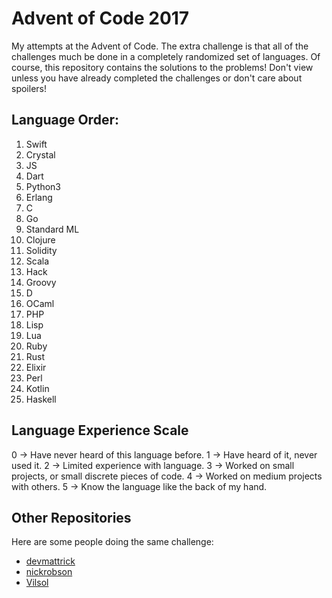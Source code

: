 # Advent of Code 2017

My attempts at the Advent of Code. The extra challenge is that all of the challenges much be done in a completely randomized set of languages. Of course, this repository contains the solutions to the problems! Don't view unless you have already completed the challenges or don't care about spoilers!

## Language Order:

1. Swift
2. Crystal
3. JS
4. Dart
5. Python3
6. Erlang
7. C
8. Go
9. Standard ML
10. Clojure
11. Solidity
12. Scala
13. Hack
14. Groovy
15. D
16. OCaml
17. PHP
18. Lisp
19. Lua
20. Ruby
21. Rust
22. Elixir
23. Perl
24. Kotlin
25. Haskell

## Language Experience Scale

0 -> Have never heard of this language before.
1 -> Have heard of it, never used it.
2 -> Limited experience with language.
3 -> Worked on small projects, or small discrete pieces of code.
4 -> Worked on medium projects with others.
5 -> Know the language like the back of my hand.

## Other Repositories
Here are some people doing the same challenge:

* [devmattrick](https://github.com/devmattrick/AdventOfCode2017)
* [nickrobson](https://github.com/nickrobson/adventofcode-2017)
* [Vilsol](https://github.com/Vilsol/AdventOfCode2017)